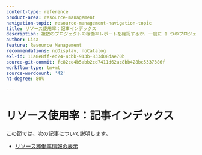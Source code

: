 ```yaml
---
content-type: reference
product-area: resource-management
navigation-topic: resource-management-navigation-topic
title: リソース使用率：記事インデックス
description: 複数のプロジェクトの稼働率レポートを確認するか、一度に 1 つのプロジェクトのみで稼働率レポートを確認することで、リソースの稼働率を分析できます。
author: Lisa
feature: Resource Management
recommendations: noDisplay, noCatalog
exl-id: 11a8e8ff-ed24-4cbb-913b-833d08dae70b
source-git-commit: fc82ce4b5abb2cd7411d62ac8bb428bc5337386f
workflow-type: tm+mt
source-wordcount: '42'
ht-degree: 80%

---
```


# リソース使用率：記事インデックス

<!--Audited: 6/2025-->

この節では、次の記事について説明します。

* [リソース稼働率情報の表示](../../resource-mgmt/resource-utilization/view-utilization-information.md)
